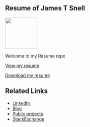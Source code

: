 <h2>Resume of James T Snell</h2>
<img src="https://s3.amazonaws.com/static-dawning-ca/JamesSnellPhoto2017.png" width="100px"/>
<p>
Welcome to my Resume repo. 

<a href="https://github.com/docdawning/resume/raw/master/JamesSnell-Resume.pdf">View my resume</a>

<a href="https://github.com/docdawning/resume/raw/master/JamesSnell-Resume.pdf">Download my resume</a>
</p>

<h2>Related Links</h2>
<UL>
<LI><a target="_new" href="https://www.linkedin.com/in/jamestsnell/">LinkedIn</a></LI>
<LI><a target="_new" href="https://dawning.ca">Blog</a></LI>
<LI><a target="_new" href="https://hackaday.io/projects/hacker/37449">Public projects</a></LI>
<LI><a target="_new" href="https://stackexchange.com/users/49288/doc?tab=accounts">StackExchange</a></LI>
</UL>

